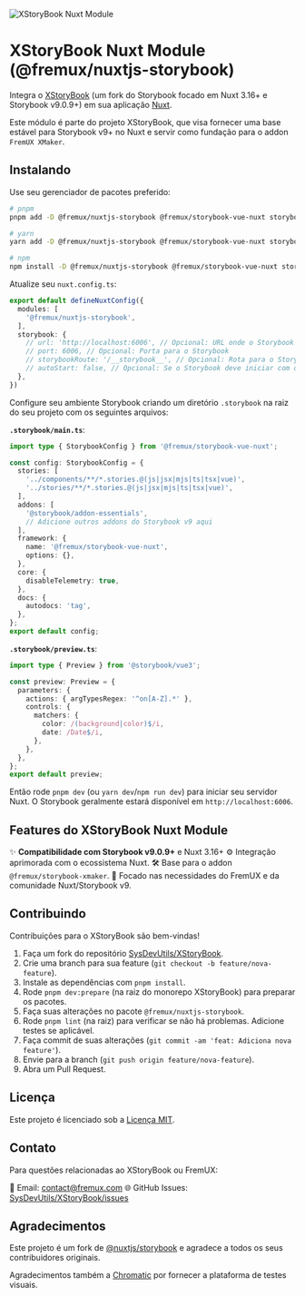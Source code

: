 ![XStoryBook Nuxt Module](https://raw.githubusercontent.com/SysDevUtils/XStoryBook/main/assets/xstorybook-banner.png)

# XStoryBook Nuxt Module (@fremux/nuxtjs-storybook)

Integra o [XStoryBook](https://github.com/SysDevUtils/XStoryBook) (um fork do Storybook focado em Nuxt 3.16+ e Storybook v9.0.9+) em sua aplicação [Nuxt](https://nuxt.com).

Este módulo é parte do projeto XStoryBook, que visa fornecer uma base estável para Storybook v9+ no Nuxt e servir como fundação para o addon `FremUX XMaker`.

## Instalando

Use seu gerenciador de pacotes preferido:

```bash
# pnpm
pnpm add -D @fremux/nuxtjs-storybook @fremux/storybook-vue-nuxt storybook

# yarn
yarn add -D @fremux/nuxtjs-storybook @fremux/storybook-vue-nuxt storybook

# npm
npm install -D @fremux/nuxtjs-storybook @fremux/storybook-vue-nuxt storybook
```

Atualize seu `nuxt.config.ts`:

```ts
export default defineNuxtConfig({
  modules: [
    '@fremux/nuxtjs-storybook',
  ],
  storybook: {
    // url: 'http://localhost:6006', // Opcional: URL onde o Storybook será servido
    // port: 6006, // Opcional: Porta para o Storybook
    // storybookRoute: '/__storybook__', // Opcional: Rota para o Storybook UI no app Nuxt
    // autoStart: false, // Opcional: Se o Storybook deve iniciar com o Nuxt
  },
})
```

Configure seu ambiente Storybook criando um diretório `.storybook` na raiz do seu projeto com os seguintes arquivos:

**`.storybook/main.ts`**:
```ts
import type { StorybookConfig } from '@fremux/storybook-vue-nuxt';

const config: StorybookConfig = {
  stories: [
    '../components/**/*.stories.@(js|jsx|mjs|ts|tsx|vue)',
    '../stories/**/*.stories.@(js|jsx|mjs|ts|tsx|vue)',
  ],
  addons: [
    '@storybook/addon-essentials',
    // Adicione outros addons do Storybook v9 aqui
  ],
  framework: {
    name: '@fremux/storybook-vue-nuxt',
    options: {},
  },
  core: {
    disableTelemetry: true,
  },
  docs: {
    autodocs: 'tag',
  },
};
export default config;
```

**`.storybook/preview.ts`**:
```ts
import type { Preview } from '@storybook/vue3';

const preview: Preview = {
  parameters: {
    actions: { argTypesRegex: '^on[A-Z].*' },
    controls: {
      matchers: {
        color: /(background|color)$/i,
        date: /Date$/i,
      },
    },
  },
};
export default preview;
```

Então rode `pnpm dev` (ou `yarn dev`/`npm run dev`) para iniciar seu servidor Nuxt. O Storybook geralmente estará disponível em `http://localhost:6006`.

## Features do XStoryBook Nuxt Module

✨ **Compatibilidade com Storybook v9.0.9+** e Nuxt 3.16+
⚙️ Integração aprimorada com o ecossistema Nuxt.
🛠️ Base para o addon `@fremux/storybook-xmaker`.
🚀 Focado nas necessidades do FremUX e da comunidade Nuxt/Storybook v9.

## Contribuindo

Contribuições para o XStoryBook são bem-vindas!

1.  Faça um fork do repositório [SysDevUtils/XStoryBook](https://github.com/SysDevUtils/XStoryBook).
2.  Crie uma branch para sua feature (`git checkout -b feature/nova-feature`).
3.  Instale as dependências com `pnpm install`.
4.  Rode `pnpm dev:prepare` (na raiz do monorepo XStoryBook) para preparar os pacotes.
5.  Faça suas alterações no pacote `@fremux/nuxtjs-storybook`.
6.  Rode `pnpm lint` (na raiz) para verificar se não há problemas. Adicione testes se aplicável.
7.  Faça commit de suas alterações (`git commit -am 'feat: Adiciona nova feature'`).
8.  Envie para a branch (`git push origin feature/nova-feature`).
9.  Abra um Pull Request.

## Licença

Este projeto é licenciado sob a [Licença MIT](https://github.com/SysDevUtils/XStoryBook/blob/main/LICENSE).

## Contato

Para questões relacionadas ao XStoryBook ou FremUX:

🔖 Email: contact@fremux.com
🌐 GitHub Issues: [SysDevUtils/XStoryBook/issues](https://github.com/SysDevUtils/XStoryBook/issues)

## Agradecimentos

Este projeto é um fork de [@nuxtjs/storybook](https://github.com/nuxt-modules/storybook) e agradece a todos os seus contribuidores originais.

Agradecimentos também a [Chromatic](https://www.chromatic.com/) por fornecer a plataforma de testes visuais.
